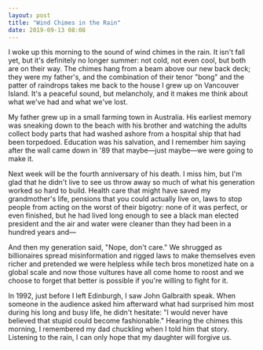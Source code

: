 ```yaml
---
layout: post
title: "Wind Chimes in the Rain"
date: 2019-09-13 08:08
---
```


I woke up this morning to the sound of wind chimes in the rain.
It isn't fall yet,
but it's definitely no longer summer:
not cold,
not even cool,
but both are on their way.
The chimes hang from a beam above our new back deck;
they were my father's,
and the combination of their tenor "bong" and the patter of raindrops
takes me back to the house I grew up on Vancouver Island.
It's a peaceful sound, but melancholy,
and it makes me think about what we've had and what we've lost.

My father grew up in a small farming town in Australia.
His earliest memory was sneaking down to the beach with his brother
and watching the adults collect body parts that had washed ashore
from a hospital ship that had been torpedoed.
Education was his salvation,
and I remember him saying after the wall came down in '89
that maybe—just maybe—we were going to make it.

Next week will be the fourth anniversary of his death.
I miss him,
but I'm glad that he didn't live to see us throw away so much of what his generation worked so hard to build.
Health care that might have saved my grandmother's life,
pensions that you could actually live on,
laws to stop people from acting on the worst of their bigotry:
none of it was perfect,
or even finished,
but he had lived long enough to see a black man elected president
and the air and water were cleaner than they had been in a hundred years and—

And then my generation said, "Nope, don't care."
We shrugged as billionaires spread misinformation and rigged laws to make themselves even richer
and pretended we were helpless while tech bros monetized hate on a global scale
and now those vultures have all come home to roost
and we choose to forget that better is possible if you're willing to fight for it.

In 1992,
just before I left Edinburgh,
I saw John Galbraith speak.
When someone in the audience asked him afterward what had surprised him most during his long and busy life,
he didn't hesitate:
"I would never have believed that stupid could become fashionable."
Hearing the chimes this morning,
I remembered my dad chuckling when I told him that story.
Listening to the rain,
I can only hope that my daughter will forgive us.
